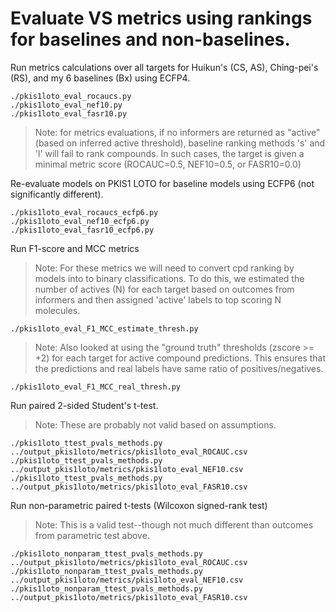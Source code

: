 # Evaluate VS metrics using rankings for baselines and non-baselines.

Run metrics calculations over all targets for Huikun's (CS, AS), Ching-pei's (RS), and my 6 baselines (Bx) using ECFP4.
```
./pkis1loto_eval_rocaucs.py
./pkis1loto_eval_nef10.py
./pkis1loto_eval_fasr10.py
```

> Note: for metrics evaluations, if no informers are returned as "active" (based on inferred active threshold), baseline ranking methods 's' and 'l' will fail to rank compounds. In such cases, the target is given a minimal metric score (ROCAUC=0.5, NEF10=0.5, or FASR10=0.0)


Re-evaluate models on PKIS1 LOTO for baseline models using ECFP6 (not significantly different).
```
./pkis1loto_eval_rocaucs_ecfp6.py
./pkis1loto_eval_nef10_ecfp6.py
./pkis1loto_eval_fasr10_ecfp6.py
```

Run F1-score and MCC metrics

> Note: For these metrics we will need to convert cpd ranking by models into to binary classifications. To do this, we estimated the number of actives (N) for each target based on outcomes from informers and then assigned 'active' labels to top scoring N molecules.
```
./pkis1loto_eval_F1_MCC_estimate_thresh.py
```
> Note: Also looked at using the "ground truth" thresholds (zscore >= +2) for each target for active compound predictions. This ensures that the predictions and real labels have same ratio of positives/negatives.
```
./pkis1loto_eval_F1_MCC_real_thresh.py
```

Run paired 2-sided Student's t-test.
> Note: These are probably not valid based on assumptions.
```
./pkis1loto_ttest_pvals_methods.py ../output_pkis1loto/metrics/pkis1loto_eval_ROCAUC.csv
./pkis1loto_ttest_pvals_methods.py ../output_pkis1loto/metrics/pkis1loto_eval_NEF10.csv
./pkis1loto_ttest_pvals_methods.py ../output_pkis1loto/metrics/pkis1loto_eval_FASR10.csv
```

Run non-parametric paired t-tests (Wilcoxon signed-rank test)
> Note: This is a valid test--though not much different than outcomes from parametric test above.
```
./pkis1loto_nonparam_ttest_pvals_methods.py ../output_pkis1loto/metrics/pkis1loto_eval_ROCAUC.csv
./pkis1loto_nonparam_ttest_pvals_methods.py ../output_pkis1loto/metrics/pkis1loto_eval_NEF10.csv
./pkis1loto_nonparam_ttest_pvals_methods.py ../output_pkis1loto/metrics/pkis1loto_eval_FASR10.csv 
```
